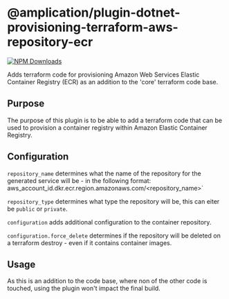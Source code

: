 # @amplication/plugin-dotnet-provisioning-terraform-aws-repository-ecr

[![NPM Downloads](https://img.shields.io/npm/dt/@amplication/plugin-dotnet-provisioning-terraform-aws-repository-ecrc)](https://www.npmjs.com/package/@amplication/plugin-dotnet-provisioning-terraform-aws-repository-ecr)

Adds terraform code for provisioning Amazon Web Services Elastic Container Registry (ECR) as an addition to the 'core' terraform code base.

## Purpose

The purpose of this plugin is to be able to add a terraform code that can be used to provision a container registry within Amazon Elastic Container Registry.

## Configuration

`repository_name` determines what the name of the repository for the generated service will be - in the following format: aws_account_id.dkr.ecr.region.amazonaws.com/<repository_name>`

`repository_type` determines what type the repository will be, this can eiter be `public` or `private`.

`configuration` adds additional configuration to the container repository.

`configuration.force_delete` determines if the repository will be deleted on a terraform destroy - even if it contains container images.

## Usage

As this is an addition to the code base, where non of the other code is touched, using the plugin won't impact the final build.
